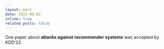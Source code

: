```yaml
---
layout: post
date: 2022-05-01
inline: true
related_posts: false
---
```


One paper about **attacks against recommender systems** was accepted by KDD'22.
